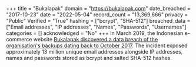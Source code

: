+++
title = "Bukalapak"
domain = "https://bukalapak.com"
date_breached = "2017-10-23"
date = "2022-05-04"
record_count = "13,369,666"
privacy = "Public"
Verified = "True"
hashing = ["bcrypt", "SHA-512"]
breached_data = ["Email addresses", "IP addresses", "Names", "Passwords", "Usernames"]
categories = []
acknowledged = "No"
+++
In March 2019, the Indonesian e-commerce website <a href="https://www.bukalapak.com/blog/feature-updates/petunjuk-teknis-105502" target="_blank" rel="noopener">Bukalapak discovered a data breach of the organisation's backups dating back to October 2017</a>. The incident exposed approximately 13 million unique email addresses alongside IP addresses, names and passwords stored as bcrypt and salted SHA-512 hashes.
